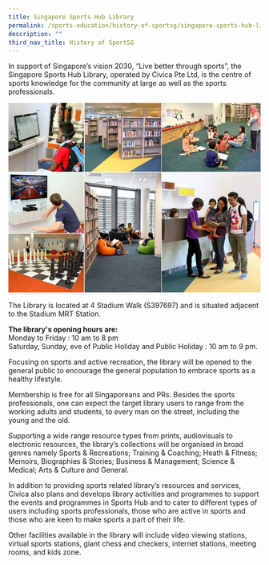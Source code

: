 ```yaml
---
title: Singapore Sports Hub Library
permalink: /sports-education/history-of-sportsg/singapore-sports-hub-library/
description: ""
third_nav_title: History of SportSG
---
```

In support of Singapore’s vision 2030, “Live better through sports”, the Singapore Sports Hub Library, operated by Civica Pte Ltd, is the centre of sports knowledge for the community at large as well as the sports professionals.

![Singapore Sports Hub Library](/images/Sport%20Education/History%20of%20Singapore%20Sports/Singapore%20Sports%20Hub%20Library/sport_lib.jpeg)

The Library is located at 4 Stadium Walk (S397697) and is situated adjacent to the Stadium MRT Station. 

**The library's opening hours are:**
<br>
Monday to Friday : 10 am to 8 pm  
Saturday, Sunday, eve of Public Holiday and Public Holiday : 10 am to 9 pm.

Focusing on sports and active recreation, the library will be opened to the general public to encourage the general population to embrace sports as a healthy lifestyle.

Membership is free for all Singaporeans and PRs. Besides the sports professionals, one can expect the target library users to range from the working adults and students, to every man on the street, including the young and the old.

Supporting a wide range resource types from prints, audiovisuals to electronic resources, the library’s collections will be organised in broad genres namely Sports & Recreations; Training & Coaching; Heath & Fitness; Memoirs, Biographies & Stories; Business & Management; Science & Medical; Arts & Culture and General.

In addition to providing sports related library’s resources and services, Civica also plans and develops library activities and programmes to support the events and programmes in Sports Hub and to cater to different types of users including sports professionals, those who are active in sports and those who are keen to make sports a part of their life.

Other facilities available in the library will include video viewing stations, virtual sports stations, giant chess and checkers, internet stations, meeting rooms, and kids zone.